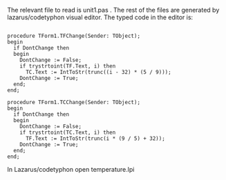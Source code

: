 The relevant file to read is unit1.pas . The rest of the files are generated by lazarus/codetyphon visual editor. 
The typed code in the editor is:

<pre><code>
procedure TForm1.TFChange(Sender: TObject);
begin
  if DontChange then
  begin
    DontChange := False;
    if trystrtoint(TF.Text, i) then
      TC.Text := IntToStr(trunc((i - 32) * (5 / 9)));
    DontChange := True;
  end;
end;

procedure TForm1.TCChange(Sender: TObject);
begin
  if DontChange then
  begin
    DontChange := False;
    if trystrtoint(TC.Text, i) then
      TF.Text := IntToStr(trunc(i * (9 / 5) + 32));
    DontChange := True;
  end;
end;
</code></pre>

In Lazarus/codetyphon open temperature.lpi
